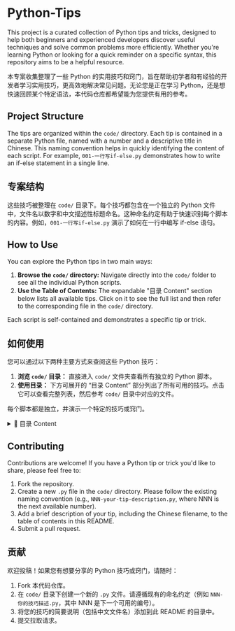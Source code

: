 # Python-Tips

This project is a curated collection of Python tips and tricks, designed to help both beginners and experienced developers discover useful techniques and solve common problems more efficiently. Whether you're learning Python or looking for a quick reminder on a specific syntax, this repository aims to be a helpful resource.

本专案收集整理了一些 Python 的实用技巧和窍门，旨在帮助初学者和有经验的开发者学习实用技巧，更高效地解决常见问题。无论您是正在学习 Python，还是想快速回顾某个特定语法，本代码仓库都希望能为您提供有用的参考。

## Project Structure

The tips are organized within the `code/` directory. Each tip is contained in a separate Python file, named with a number and a descriptive title in Chinese. This naming convention helps in quickly identifying the content of each script. For example, `001-一行写if-else.py` demonstrates how to write an if-else statement in a single line.

## 专案结构

这些技巧被整理在 `code/` 目录下。每个技巧都包含在一个独立的 Python 文件中，文件名以数字和中文描述性标题命名。这种命名约定有助于快速识别每个脚本的内容。例如，`001-一行写if-else.py` 演示了如何在一行中编写 if-else 语句。

## How to Use

You can explore the Python tips in two main ways:
1.  **Browse the `code/` directory:** Navigate directly into the `code/` folder to see all the individual Python scripts.
2.  **Use the Table of Contents:** The expandable "目录 Content" section below lists all available tips. Click on it to see the full list and then refer to the corresponding file in the `code/` directory.

Each script is self-contained and demonstrates a specific tip or trick.

## 如何使用

您可以通过以下两种主要方式来查阅这些 Python 技巧：
1.  **浏览 `code/` 目录：** 直接进入 `code/` 文件夹查看所有独立的 Python 脚本。
2.  **使用目录：** 下方可展开的 “目录 Content” 部分列出了所有可用的技巧。点击它可以查看完整列表，然后参考 `code/` 目录中对应的文件。

每个脚本都是独立，并演示一个特定的技巧或窍门。

<details>
  <summary> 📠 目录 Content</summary>
  
  - 001-一行写if-else  
  - 002-提取字典的key 和 value  
  - 003-分割字符-从右边开始rsplit  
  - 004-在csv中写入固定数据-字典-行-表头-解决空行  
  - 005-爬虫-关闭安全验证verify和安全警告  
  - 006-爬虫-中文乱码的解决方法
  - 007-保留几位小数
  - 008-join拼接列表成字符串-即split用法
  - 009-循环遍历两个列表
  - 010-去掉左右多余的字符-strip
  - 011-csv写入中文乱码-utf-8-sig
  - 012-一行打印-还能进行分行显示
  - 013-特殊字符不转义加r
  - 014-BeautifulSoup-基本语法
  - 015-多线程基本方法
  - 016-关于时间time转换
  - 017-webrowser自动打开系统默认浏览器（自带库）
  - 018-把数转成二进制或者其他进制
  - 019-xpath新知识-模糊匹配-大于第几个的position-通过文本定位
  - 020-格式化输出f-string字符串-居中等
  - 021-函数的参数类型注释-和返回注释
  - 022-将列表或元组或字典中的多个元素进行函数传参
  - 023-函数定长和不定长参数
  - 024-匿名函数lamda基本方法
  - 025-打印进度条-不换行(原位打印)-从行首打印反斜杠r
  - 026-格式化字符串format的另一种用法
  - 027-字符串转base64编码-解码
  - 028-判断文件夹是否存在，否则创建
  - 029-二维码的创建-基本方法
  - 030-文件分批写入-以免文件一次写入过大
  - 031-列出某一类文件（后缀）-列表
  - 032-sqlite3数据库-基础方法
  - 033-从其他文件调用
  - 034-csv表格基本方法
  - 035-两个列表同时循环遍历-zip
  - 036-print()输出到文件
  - 037-python-md5-sha256加密
  - 038-用0填充某个字符串的长度zfill_数字补0
  - 039-用特定字符填充-rjust
  
</details>

## Contributing

Contributions are welcome! If you have a Python tip or trick you'd like to share, please feel free to:
1.  Fork the repository.
2.  Create a new `.py` file in the `code/` directory. Please follow the existing naming convention (e.g., `NNN-your-tip-description.py`, where NNN is the next available number).
3.  Add a brief description of your tip, including the Chinese filename, to the table of contents in this README.
4.  Submit a pull request.

## 贡献

欢迎投稿！如果您有想要分享的 Python 技巧或窍门，请随时：
1.  Fork 本代码仓库。
2.  在 `code/` 目录下创建一个新的 `.py` 文件。请遵循现有的命名约定（例如 `NNN-你的技巧描述.py`，其中 NNN 是下一个可用的编号）。
3.  将您的技巧的简要说明（包括中文文件名）添加到此 README 的目录中。
4.  提交拉取请求。
